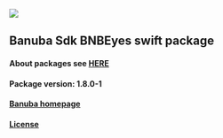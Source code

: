 [![](https://www.banuba.com/hubfs/Banuba_November2018/Images/Banuba%20SDK.png)](https://docs.banuba.com/face-ar-sdk-v1/ios/ios_overview)

## Banuba Sdk BNBEyes swift package

#### About packages see [HERE](https://docs.banuba.com/face-ar-sdk-v1/ios/ios_packages)

#### Package version: **1.8.0-1**

#### **[Banuba homepage](https://banuba.com)**

#### **[License](https://www.banuba.com/terms)**

